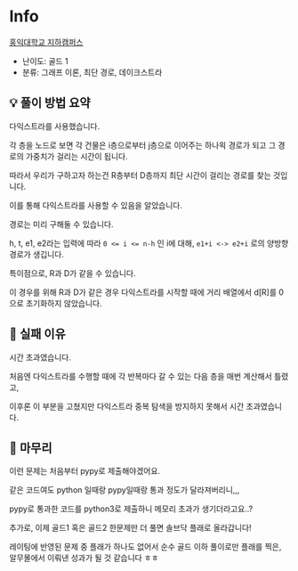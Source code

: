 # Info
[홍익대학교 지하캠퍼스](https://boj.kr/17833)

- 난이도: 골드 1
- 분류: 그래프 이론, 최단 경로, 데이크스트라

## 💡 풀이 방법 요약

다익스트라를 사용했습니다.

각 층을 노드로 보면 각 건물은 i층으로부터 j층으로 이어주는 하나읙 경로가 되고 그 경로의 가중치가 걸리는 시간이 됩니다.

따라서 우리가 구하고자 하는건 R층부터 D층까지 최단 시간이 걸리는 경로를 찾는 것입니다.

이를 통해 다익스트라를 사용할 수 있음을 알았습니다.

경로는 미리 구해둘 수 있습니다.

h, t, e1, e2라는 입력에 따라 `0 <= i <= n-h` 인 i에 대해, `e1+i <-> e2+i` 로의 양방향 경로가 생깁니다.

특이점으로, R과 D가 같을 수 있습니다.

이 경우를 위해 R과 D가 같은 경우 다익스트라를 시작할 때에 거리 배열에서 d[R]를 0으로 초기화하지 않았습니다.

## 👀 실패 이유

시간 초과였습니다.

처음엔 다익스트라를 수행할 때에 각 반복마다 갈 수 있는 다음 층을 매번 계산해서 틀렸고,

이후론 이 부분을 고쳤지만 다익스트라 중복 탐색을 방지하지 못해서 시간 초과였습니다.

## 🙂 마무리

이런 문제는 처음부터 pypy로 제출해야겠어요.

같은 코드여도 python 일때랑 pypy일때랑 통과 정도가 달라져버리니,,,

pypy로 통과한 코드를 python3로 제출하니 메모리 초과가 생기더라고요..?

추가로, 이제 골드1 혹은 골드2 한문제만 더 풀면 솔브닥 플래로 올라갑니다!

레이팅에 반영된 문제 중 플래가 하나도 없어서 순수 골드 이하 풀이로만 플래를 찍은, 알무몰에서 이뤄낸 성과가 될 것 같습니다 ㅎㅎ
